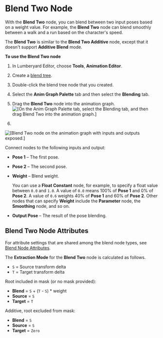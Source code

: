 # Blend Two Node<a name="animation-editor-blending-blendtwo"></a>

With the **Blend Two** node, you can blend between two input poses based on a weight value\. For example, the **Blend Two** node can blend smoothly between a walk and a run based on the character's speed\.

The **Blend Two** is similar to the **Blend Two Additive** node, except that it doesn't support **Additive Blend** mode\.

**To use the **Blend Two** node**

1. In Lumberyard Editor, choose **Tools**, **Animation Editor**\.

1. Create a [blend tree](animation-editor-creating-blend-trees.md)\.

1. Double\-click the blend tree node that you created\.

1. Select the **Anim Graph Palette** tab and then select the **Blending** tab\.

1. Drag the **Blend Two** node into the animation graph\.  
![\[On the Anim Graph Palette tab, select the Blending tab, and then drag Blend Two into the animation graph.\]](http://docs.aws.amazon.com/lumberyard/latest/userguide/images/char-animation-editor-blendposes-animgraphpalette-blendtwo.png)

1.   
![\[Blend Two node on the animation graph with inputs and outputs exposed.\]](http://docs.aws.amazon.com/lumberyard/latest/userguide/images/char-animation-editor-blendposes-inoutputs-blendtwo.png)

   Connect nodes to the following inputs and output:
   + **Pose 1** – The first pose\.
   + **Pose 2** – The second pose\.
   + **Weight** – Blend weight\.

     You can use a **Float Constant** node, for example, to specify a float value between `0.0` and `1.0`\. A value of `0.0` means 100% of **Pose 1** and 0% of **Pose 2**\. A value of `0.6` weights 40% of **Pose 1** and 60% of **Pose 2**\. Other nodes that can specify **Weight** include the **Parameter** node, the **Smoothing** node, and so on\.
   + **Output Pose** – The result of the pose blending\.

## Blend Two Node Attributes<a name="animation-editor-blending-blendtwo-attributes"></a>

For attribute settings that are shared among the blend node types, see [Blend Node Attributes](animation-editor-blending-poses.md#animation-editor-blending-attributes)\.

The **Extraction Mode** for the **Blend Two** node is calculated as follows\.
+ `S` = Source transform delta
+ `T` = Target transform delta

Root included in mask \(or no mask provided\):
+ **Blend** = `S` \+ \(`T` \- `S`\) \* weight
+ **Source** = `S`
+ **Target** = `T`

Additive, root excluded from mask:
+ **Blend** = `S`
+ **Source** = `S`
+ **Target** = `Zero`
